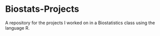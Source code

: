 # Biostats-Projects
A repository for the projects I worked on in a Biostatistics class using the language R.
